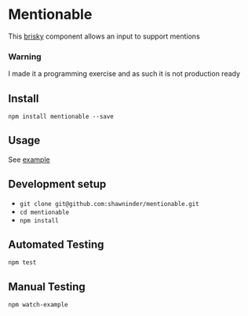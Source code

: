 # Mentionable

This [brisky](https://www.npmjs.com/package/brisky) component allows an input to support mentions

### Warning

I made it a programming exercise and as such it is not production ready

## Install

`npm install mentionable --save`

## Usage

See [example](example/index.js)

## Development setup

- `git clone git@github.com:shawninder/mentionable.git`
- `cd mentionable`
- `npm install`

## Automated Testing

`npm test`

## Manual Testing

`npm watch-example`
